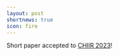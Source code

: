 ```yaml
---
layout: post
shortnews: true
icon: fire
---
```

Short paper accepted to [CHIIR 2023][link2]!

[link2]: https://sigir.org/chiir2023/

